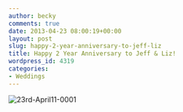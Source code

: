 ```yaml
---
author: becky
comments: true
date: 2013-04-23 08:00:19+00:00
layout: post
slug: happy-2-year-anniversary-to-jeff-liz
title: Happy 2 Year Anniversary to Jeff & Liz!
wordpress_id: 4319
categories:
- Weddings
---
```


![23rd-April11-0001](http://www.beckyjenson.com/wp-content/uploads/2013/01/23rd-April11-0001.jpg)
